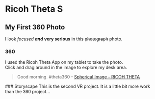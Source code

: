 # Ricoh Theta S
## My First 360 Photo
I look *focused* **_and_** **very serious** in this ~~photograph~~ photo.
### 360
I used the Ricoh Theta App on my tablet to take the photo.  
Click and drag around in the image to explore my desk area.
<blockquote data-width="500" data-height="375" class="ricoh-theta-spherical-image" >Good morning. #theta360 - <a href="https://theta360.com/s/csGD1A1iGUYxDUR185Mq9Hs1Y" target="_blank">Spherical Image - RICOH THETA</a></blockquote>
<script async src="https://theta360.com/widgets.js" charset="utf-8"></script>  
### Storyscape
This is the second VR project.  
It is a little bit more work than the 360 project...  
<script src="/scripts/embed.js" data-vizorurl="https://360.vizor.io/embed/mrhayden/button-with-screen" ></script>
